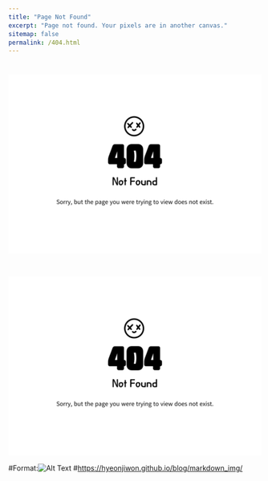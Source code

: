 ```yaml
---
title: "Page Not Found"
excerpt: "Page not found. Your pixels are in another canvas."
sitemap: false
permalink: /404.html
---
```

# <p align="center">
#  <img src="/images/2023-11-28-one-draft/404error.png">
# </p>


![](/images/2023-11-28-one-draft/404error.png)

#Format:![Alt Text](url)
#https://hyeonjiwon.github.io/blog/markdown_img/

